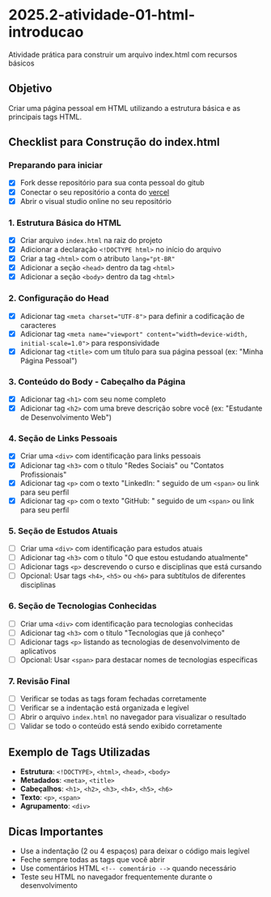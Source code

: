 # 2025.2-atividade-01-html-introducao

Atividade prática para construir um arquivo index.html com recursos básicos

## Objetivo
Criar uma página pessoal em HTML utilizando a estrutura básica e as principais tags HTML.

## Checklist para Construção do index.html

### Preparando para iniciar
- [x] Fork desse repositório para sua conta pessoal do gitub
- [x] Conectar o seu repositório a conta do [vercel](https://vercel.com)
- [x] Abrir o visual studio online no seu repositório

### 1. Estrutura Básica do HTML
- [x] Criar arquivo `index.html` na raiz do projeto
- [x] Adicionar a declaração `<!DOCTYPE html>` no início do arquivo
- [x] Criar a tag `<html>` com o atributo `lang="pt-BR"`
- [x] Adicionar a seção `<head>` dentro da tag `<html>`
- [x] Adicionar a seção `<body>` dentro da tag `<html>`

### 2. Configuração do Head
- [x] Adicionar tag `<meta charset="UTF-8">` para definir a codificação de caracteres
- [x] Adicionar tag `<meta name="viewport" content="width=device-width, initial-scale=1.0">` para responsividade
- [x] Adicionar tag `<title>` com um título para sua página pessoal (ex: "Minha Página Pessoal")

### 3. Conteúdo do Body - Cabeçalho da Página
- [x] Adicionar tag `<h1>` com seu nome completo
- [x] Adicionar tag `<h2>` com uma breve descrição sobre você (ex: "Estudante de Desenvolvimento Web")

### 4. Seção de Links Pessoais
- [x] Criar uma `<div>` com identificação para links pessoais
- [x] Adicionar tag `<h3>` com o título "Redes Sociais" ou "Contatos Profissionais"
- [x] Adicionar tag `<p>` com o texto "LinkedIn: " seguido de um `<span>` ou link para seu perfil
- [x] Adicionar tag `<p>` com o texto "GitHub: " seguido de um `<span>` ou link para seu perfil

### 5. Seção de Estudos Atuais
- [ ] Criar uma `<div>` com identificação para estudos atuais
- [ ] Adicionar tag `<h3>` com o título "O que estou estudando atualmente"
- [ ] Adicionar tags `<p>` descrevendo o curso e disciplinas que está cursando
- [ ] Opcional: Usar tags `<h4>`, `<h5>` ou `<h6>` para subtítulos de diferentes disciplinas

### 6. Seção de Tecnologias Conhecidas
- [ ] Criar uma `<div>` com identificação para tecnologias conhecidas
- [ ] Adicionar tag `<h3>` com o título "Tecnologias que já conheço"
- [ ] Adicionar tags `<p>` listando as tecnologias de desenvolvimento de aplicativos
- [ ] Opcional: Usar `<span>` para destacar nomes de tecnologias específicas

### 7. Revisão Final
- [ ] Verificar se todas as tags foram fechadas corretamente
- [ ] Verificar se a indentação está organizada e legível
- [ ] Abrir o arquivo `index.html` no navegador para visualizar o resultado
- [ ] Validar se todo o conteúdo está sendo exibido corretamente

## Exemplo de Tags Utilizadas
- **Estrutura**: `<!DOCTYPE>`, `<html>`, `<head>`, `<body>`
- **Metadados**: `<meta>`, `<title>`
- **Cabeçalhos**: `<h1>`, `<h2>`, `<h3>`, `<h4>`, `<h5>`, `<h6>`
- **Texto**: `<p>`, `<span>`
- **Agrupamento**: `<div>`

## Dicas Importantes
- Use a indentação (2 ou 4 espaços) para deixar o código mais legível
- Feche sempre todas as tags que você abrir
- Use comentários HTML `<!-- comentário -->` quando necessário
- Teste seu HTML no navegador frequentemente durante o desenvolvimento
